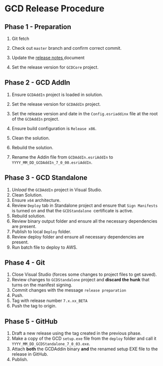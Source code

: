 # GCD Release Procedure

## Phase 1 - Preparation

1. Git fetch

2. Check out `master` branch and confirm correct commit.

3. Update the [release notes ](http://gcd.riverscapes.xyz/release_notes.html) document

4. Set the release version for `GCDCore` project.

## Phase 2 - GCD AddIn

1. Ensure `GCDAddIn` project is loaded in solution.

2. Set the release version for `GCDAddIn` project.

3. Set the release version and date in the `Config.esriaddinx` file at the root of the `GCDAddIn` project.​

4. Ensure build configuration is `Release x86`.

5. Clean the solution.

6. Rebuild the solution.

7. Rename the Addin file from `GCDAddIn.esriAddIn` to `YYYY_MM_DD_GCDAddIn_7_0_00.esriAddIn`.


## Phase 3 - GCD Standalone

1. *Unload* the `GCDAddIn` project in Visual Studio.
2. Clean Solution.
3. Ensure `x64` architecture.
3. Review `Deploy` tab in Standalone project and ensure that `Sign Manifests` is turned on and that the `GCDStandalone `certificate is active.
4. Rebuild solution.
5. Review binary output folder and ensure all the necessary dependencies are present.
6. Publish to local `Deploy` folder.
7. Review deploy folder and ensure all necessary dependencies are present.
8. Run batch file to deploy to AWS.

## Phase 4 - Git

1. Close Visual Studio (forces some changes to project files to get saved).
2. Review changes to `GCDStandalone` project and **discard the hunk** that turns on the manifest signing.
3. Commit changes with the message `release preparation`
4. Push.
5. Tag with release number `7.x.xx_BETA`
6. Push the tag to origin.

## Phase 5 - GitHub

1. Draft a new release using the tag created in the previous phase.
2. Make a copy of the GCD `setup.exe` file from the `deploy` folder and call it `YYYY_MM_DD_GCDStandalone_7_0_03.exe`.
3. Attach **both** the GCDAddin binary **and** the renamed setup EXE file to the release in GitHub.
4. Publish.